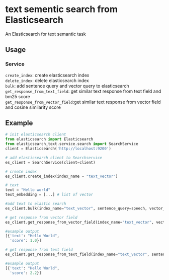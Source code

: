 # text sementic search from Elasticsearch
An Elasticsearch for text semantic task

## Usage
### Service
`create_index`: create elasticsearch index\
`delete_index`: delete elasticsearch index\
`bulk`: add sentence query and vector query to elasticsearch\
`get_response_from_text_field`: get similar text response from text field and bm25 score\
`get_response_from_vector_field`:get similar text response from vector field and cosine similarity score

## Example
```python
# init elasticsearch client
from elasticsearch import Elasticsearch
from elasticsearch_text.service.search import SearchService
client = Elasticsearch('http://localhost:9200')

# add elasticsearch client to Searchservice
es_client = SearchService(client=client)

# create index
es_client.create_index(index_name = "text_vector")

# text
text = "Hello world"
text_embedding = [...] # list of vector

#add text to elastic search
es_client.bulk(index_name="text_vector", sentence_query=speech, vector_query=vector_query)

# get response from vector field
es_client.get_response_from_vector_field(index_name="text_vector", vector_query=vector_query)

#example output
[{'text': "Hello World",
  'score': 1.0}]

# get response from text field
es_client.get_response_from_text_field(index_name="text_vector", sentence_query=speechs[0])

#example output
[{'text': "Hello World",
  'score': 2.2}]
```
